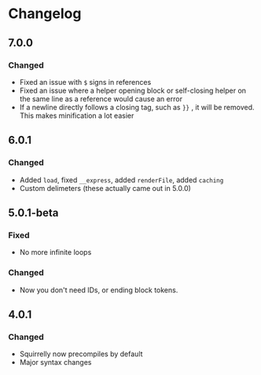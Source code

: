 # Changelog

## 7.0.0

### Changed

* Fixed an issue with `$` signs in references
* Fixed an issue where a helper opening block or self-closing helper on the same line as a reference would cause an error
* If a newline directly follows a closing tag, such as `}}` , it will be removed. This makes minification a lot easier

## 6.0.1

### Changed

* Added `load`, fixed `__express`, added `renderFile`, added `caching`
* Custom delimeters \(these actually came out in 5.0.0\)

## 5.0.1-beta

### Fixed

* No more infinite loops

### Changed

* Now you don't need IDs, or ending block tokens.

## 4.0.1

### Changed

* Squirrelly now precompiles by default
* Major syntax changes

